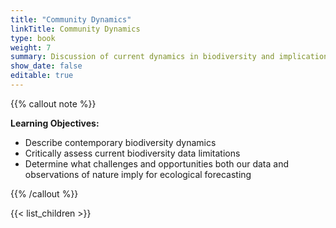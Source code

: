 ```yaml
---
title: "Community Dynamics"
linkTitle: Community Dynamics
type: book
weight: 7
summary: Discussion of current dynamics in biodiversity and implications for forecasting
show_date: false
editable: true
---
```


{{% callout note %}}

**Learning Objectives:**
* Describe contemporary biodiversity dynamics
* Critically assess current biodiversity data limitations
* Determine what challenges and opportunities both our data and observations of nature imply for ecological forecasting 

{{% /callout %}}

{{< list_children >}}
